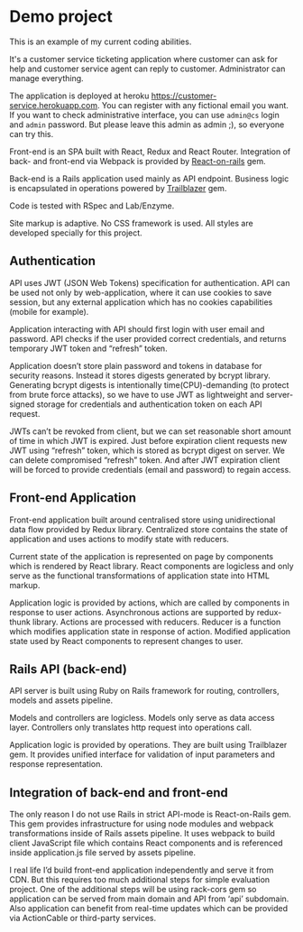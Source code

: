 # Demo project

This is an example of my current coding abilities.

It's a customer service ticketing application where customer can ask for help
and customer service agent can reply to customer. Administrator can manage
everything.

The application is deployed at heroku https://customer-service.herokuapp.com.
You can register with any fictional email you want. If you want to check
administrative interface, you can use `admin@cs` login and `admin` password.
But please leave this admin as admin ;), so everyone can try this.

Front-end is an SPA built with React, Redux and React Router.
Integration of back- and front-end via Webpack is provided by
[React-on-rails](https://github.com/shakacode/react_on_rails) gem.

Back-end is a Rails application used mainly as API endpoint.
Business logic is encapsulated in operations powered by
[Trailblazer](https://github.com/trailblazer/trailblazer) gem.

Code is tested with RSpec and Lab/Enzyme.

Site markup is adaptive. No CSS framework is used. All styles are developed
specially for this project.

## Authentication
API uses JWT (JSON Web Tokens) specification for authentication. API can be used not only by web-application, where it can use cookies to save session, but any external application which has no cookies capabilities (mobile for example).

Application interacting with API should first login with user email and password. API checks if the user provided correct credentials, and returns temporary JWT token and “refresh” token.

Application doesn’t store plain password and tokens in database for security reasons. Instead it stores digests generated by bcrypt library. Generating bcrypt digests is intentionally time(CPU)-demanding (to protect from brute force attacks), so we have to use JWT as lightweight and server-signed storage for credentials and authentication token on each API request.

JWTs can’t be revoked from client, but we can set reasonable short amount of time in which JWT is expired. Just before expiration client requests new JWT using “refresh” token, which is stored as bcrypt digest on server.
We can delete compromised “refresh” token. And after JWT expiration client will be forced to provide credentials (email and password) to regain access.


## Front-end Application
Front-end application built around centralised store using unidirectional data flow provided by Redux library. Centralized store contains the state of application and uses actions to modify state with reducers.

Current state of the application is represented on page by components which is rendered by React library. React components are logicless and only serve as the functional transformations of application state into HTML markup.

Application logic is provided by actions, which are called by components in response to user actions. Asynchronous actions are supported by redux-thunk library.
Actions are processed with reducers. Reducer is a function which modifies application state in response of action.
Modified application state used by React components to represent changes to user.

## Rails API (back-end)
API server is built using Ruby on Rails framework for routing, controllers, models and assets pipeline.

Models and controllers are logicless. Models only serve as data access layer. Controllers only translates http request into operations call.

Application logic is provided by operations. They are built using Trailblazer gem. It provides unified interface for validation of input parameters and response representation.

## Integration of back-end and front-end
The only reason I do not use Rails in strict API-mode is React-on-Rails gem. This gem provides infrastructure for using node modules and webpack transformations inside of Rails assets pipeline. It uses webpack to build client JavaScript file which contains React components and is referenced inside application.js file served by assets pipeline.

I real life I’d build front-end application independently and serve it from CDN. But this requires too much additional steps for simple evaluation project. One of the additional steps will be using rack-cors gem so application can be served from main domain and API from ‘api’ subdomain.
Also application can benefit from real-time updates which can be provided via ActionCable or third-party services.
